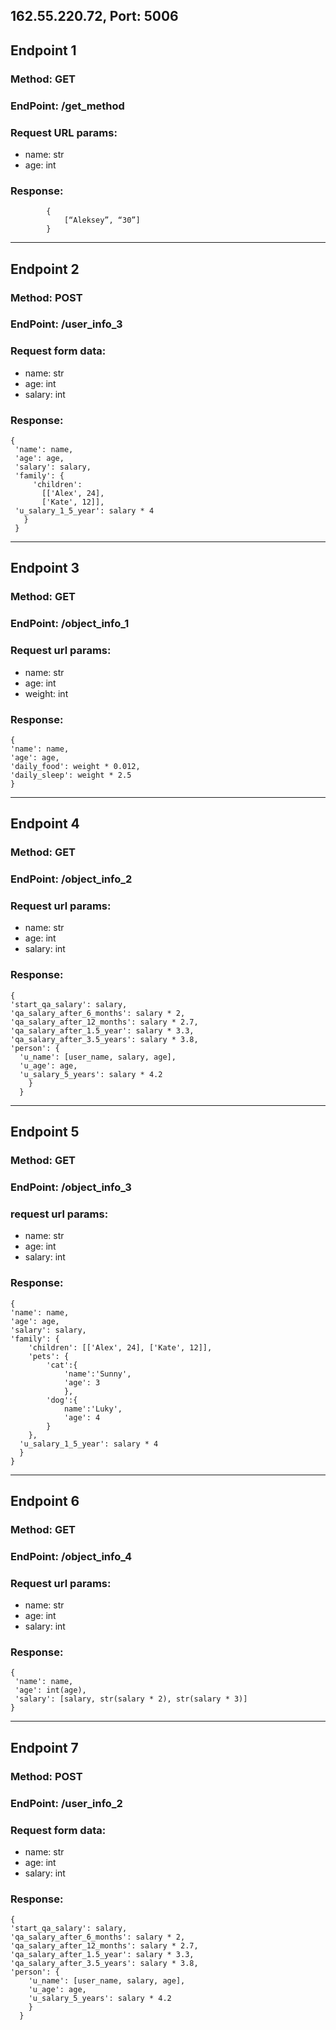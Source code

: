 162.55.220.72, Port: 5006
---
## Endpoint 1
### Method: GET
### EndPoint: /get_method

### Request URL params:
- name: str
- age: int

### Response:
            {
                [“Aleksey”, “30”]
            }

---

## Endpoint 2
### Method: POST
### EndPoint: /user_info_3

### Request form data:
- name: str
- age: int
- salary: int

### Response:
    {
     'name': name,
     'age': age,
     'salary': salary,
     'family': {
         'children': 
           [['Alex', 24], 
           ['Kate', 12]],
     'u_salary_1_5_year': salary * 4
       }
     }
 
---
 
## Endpoint 3
### Method: GET
### EndPoint: /object_info_1

### Request url params:
- name: str
- age: int
- weight: int

### Response:
    {
    'name': name,
    'age': age,
    'daily_food': weight * 0.012,
    'daily_sleep': weight * 2.5
    }

---

## Endpoint 4
### Method: GET
### EndPoint: /object_info_2

### Request url params:
- name: str
- age: int
- salary: int

### Response:
    {
    'start_qa_salary': salary,
    'qa_salary_after_6_months': salary * 2,
    'qa_salary_after_12_months': salary * 2.7,
    'qa_salary_after_1.5_year': salary * 3.3,
    'qa_salary_after_3.5_years': salary * 3.8,
    'person': {
      'u_name': [user_name, salary, age],
      'u_age': age,
      'u_salary_5_years': salary * 4.2
        }
      }
  
---
 
## Endpoint 5
### Method: GET
### EndPoint: /object_info_3

### request url params:
- name: str
- age: int
- salary: int

### Response:
    {
    'name': name,
    'age': age,
    'salary': salary,
    'family': {
        'children': [['Alex', 24], ['Kate', 12]],
        'pets': {
            'cat':{
                'name':'Sunny',
                'age': 3
                },
            'dog':{
                name':'Luky',
                'age': 4
            }
        },
      'u_salary_1_5_year': salary * 4
      }
    }

---

## Endpoint 6
### Method: GET
### EndPoint: /object_info_4

### Request url params:
- name: str
- age: int
- salary: int

### Response:
    {
     'name': name,
     'age': int(age),
     'salary': [salary, str(salary * 2), str(salary * 3)]
    }

---

## Endpoint 7
### Method: POST
### EndPoint: /user_info_2

### Request form data:
- name: str
- age: int
- salary: int

### Response:
    {
    'start_qa_salary': salary,
    'qa_salary_after_6_months': salary * 2,
    'qa_salary_after_12_months': salary * 2.7,
    'qa_salary_after_1.5_year': salary * 3.3,
    'qa_salary_after_3.5_years': salary * 3.8,
    'person': {
        'u_name': [user_name, salary, age],
        'u_age': age,
        'u_salary_5_years': salary * 4.2
        }
      }
